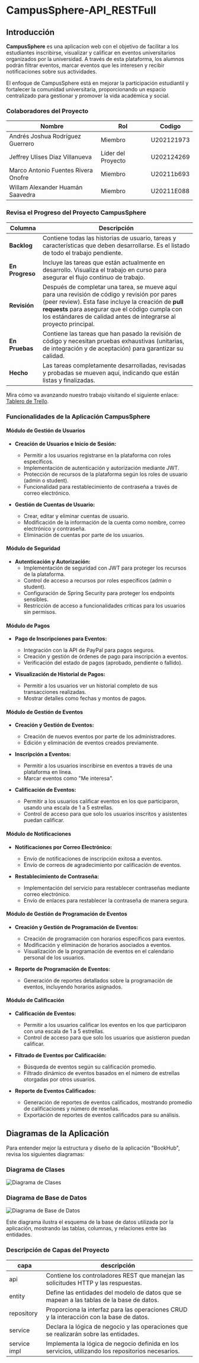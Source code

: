 # CampusSphere-API_RESTFull

## Introducción

**CampusSphere** es una aplicacion web con el objetivo de facilitar a los estudiantes inscribirse, visualizar y calificar en eventos universitarios organizados por la universidad. A través de esta plataforma, los alumnos podrán filtrar eventos, marcar eventos que les interesen y recibir notificaciones sobre sus actividades. 

El enfoque de CampusSphere está en mejorar la participación estudiantil y fortalecer la comunidad universitaria, proporcionando un espacio centralizado para gestionar y promover la vida académica y social. 

### Colaboradores del Proyecto

| **Nombre**                        | **Rol**                                     | **Codigo**                                                 |
|-----------------------------------|---------------------------------------------|------------------------------------------------------------|
| Andrés Joshua Rodríguez Guerrero    | Miembro                                  | U202121973           |
| Jeffrey Ulises Diaz Villanueva      | Líder del Proyecto                       | U202124269           |
| Marco Antonio Fuentes Rivera Onofre | Miembro                                  | U20211b693           |
| Willam Alexander Huamán Saavedra    | Miembro                                  | U20211E088           |

### Revisa el Progreso del Proyecto CampusSphere

| **Columna**       | **Descripción**                                                                                                                             |
|-------------------|---------------------------------------------------------------------------------------------------------------------------------------------|
| **Backlog**       | Contiene todas las historias de usuario, tareas y características que deben desarrollarse. Es el listado de todo el trabajo pendiente.      |
| **En Progreso**   | Incluye las tareas que están actualmente en desarrollo. Visualiza el trabajo en curso para asegurar el flujo continuo de trabajo.           |
| **Revisión**      | Después de completar una tarea, se mueve aquí para una revisión de código y revisión por pares (peer review). Esta fase incluye la creación de **pull requests** para asegurar que el código cumpla con los estándares de calidad antes de integrarse al proyecto principal. |
| **En Pruebas**    | Contiene las tareas que han pasado la revisión de código y necesitan pruebas exhaustivas (unitarias, de integración y de aceptación) para garantizar su calidad. |
| **Hecho**         | Las tareas completamente desarrolladas, revisadas y probadas se mueven aquí, indicando que están listas y finalizadas.                      |

Mira cómo va avanzando nuestro trabajo visitando el siguiente enlace: [Tablero de Trello](https://trello.com/b/aChiHt0V/ing-software).

### Funcionalidades de la Aplicación CampusSphere

#### **Módulo de Gestión de Usuarios**

- **Creación de Usuarios e Inicio de Sesión:**
    - Permitir a los usuarios registrarse en la plataforma con roles específicos.
    - Implementación de autenticación y autorización mediante JWT.
    - Protección de recursos de la plataforma según los roles de usuario (admin o student).
    - Funcionalidad para restablecimiento de contraseña a través de correo electrónico.
  
- **Gestión de Cuentas de Usuario:**
    - Crear, editar y eliminar cuentas de usuario.
    - Modificación de la información de la cuenta como nombre, correo electrónico y contraseña.
    - Eliminación de cuentas por parte de los usuarios.

#### **Módulo de Seguridad**

- **Autenticación y Autorización:**
    - Implementación de seguridad con JWT para proteger los recursos de la plataforma.
    - Control de acceso a recursos por roles específicos (admin o student).
    - Configuración de Spring Security para proteger los endpoints sensibles.
    - Restricción de acceso a funcionalidades críticas para los usuarios sin permisos.

#### **Módulo de Pagos**

- **Pago de Inscripciones para Eventos:**
    - Integración con la API de PayPal para pagos seguros.
    - Creación y gestión de órdenes de pago para inscripción a eventos.
    - Verificación del estado de pagos (aprobado, pendiente o fallido).

- **Visualización de Historial de Pagos:**
    - Permitir a los usuarios ver un historial completo de sus transacciones realizadas.
    - Mostrar detalles como fechas y montos de pagos.

#### **Módulo de Gestión de Eventos**

- **Creación y Gestión de Eventos:**
    - Creación de nuevos eventos por parte de los administradores.
    - Edición y eliminación de eventos creados previamente.

- **Inscripción a Eventos:**
    - Permitir a los usuarios inscribirse en eventos a través de una plataforma en línea.
    - Marcar eventos como "Me interesa".

- **Calificación de Eventos:**
    - Permitir a los usuarios calificar eventos en los que participaron, usando una escala de 1 a 5 estrellas.
    - Control de acceso para que solo los usuarios inscritos y asistentes puedan calificar.

#### **Módulo de Notificaciones**

- **Notificaciones por Correo Electrónico:**
    - Envío de notificaciones de inscripción exitosa a eventos.
    - Envío de correos de agradecimiento por calificación de eventos.

- **Restablecimiento de Contraseña:**
    - Implementación del servicio para restablecer contraseñas mediante correo electrónico.
    - Envío de enlaces para restablecer la contraseña de manera segura.

#### **Módulo de Gestión de Programación de Eventos**

- **Creación y Gestión de Programación de Eventos:**
    - Creación de programación con horarios específicos para eventos.
    - Modificación y eliminación de horarios asociados a eventos.
    - Visualización de la programación de eventos en el calendario personal de los usuarios.

- **Reporte de Programación de Eventos:**
    - Generación de reportes detallados sobre la programación de eventos, incluyendo horarios asignados.

#### **Módulo de Calificación**

- **Calificación de Eventos:**
    - Permitir a los usuarios calificar los eventos en los que participaron con una escala de 1 a 5 estrellas.
    - Control de acceso para que solo los usuarios que asistieron puedan calificar.

- **Filtrado de Eventos por Calificación:**
    - Búsqueda de eventos según su calificación promedio.
    - Filtrado dinámico de eventos basados en el número de estrellas otorgadas por otros usuarios.

- **Reporte de Eventos Calificados:**
    - Generación de reportes de eventos calificados, mostrando promedio de calificaciones y número de reseñas.
    - Exportación de reportes de eventos calificados para su análisis.

## Diagramas de la Aplicación

Para entender mejor la estructura y diseño de la aplicación "BookHub", revisa los siguientes diagramas:

### Diagrama de Clases

![Diagrama de Clases](diagrama_clase_eventos_universitarios.png)

### Diagrama de Base de Datos

![Diagrama de Base de Datos](diagrama_base_datos_eventos_universitarios.png)

Este diagrama ilustra el esquema de la base de datos utilizada por la aplicación, mostrando las tablas, columnas, y relaciones entre las entidades.

### Descripción de Capas del Proyecto

| capa        | descripción                                                                                  |
|-------------|----------------------------------------------------------------------------------------------|
| api         | Contiene los controladores REST que manejan las solicitudes HTTP y las respuestas.            |
| entity      | Define las entidades del modelo de datos que se mapean a las tablas de la base de datos.      |
| repository  | Proporciona la interfaz para las operaciones CRUD y la interacción con la base de datos.      |
| service     | Declara la lógica de negocio y las operaciones que se realizarán sobre las entidades.         |
| service impl| Implementa la lógica de negocio definida en los servicios, utilizando los repositorios necesarios. |
